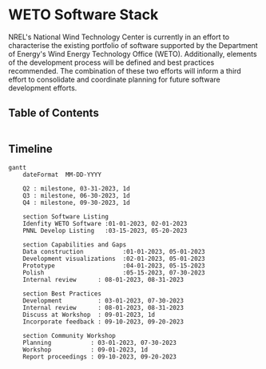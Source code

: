 # WETO Software Stack

NREL's National Wind Technology Center is currently in an effort to characterise the existing
portfolio of software supported by the Department of Energy's Wind Energy Technology Office (WETO).
Additionally, elements of the development process will be defined and best practices recommended.
The combination of these two efforts will inform a third effort to consolidate and coordinate
planning for future software development efforts.

## Table of Contents
```{tableofcontents}
```

## Timeline

```{mermaid}
gantt
    dateFormat  MM-DD-YYYY

    Q2 : milestone, 03-31-2023, 1d
    Q3 : milestone, 06-30-2023, 1d
    Q4 : milestone, 09-30-2023, 1d

    section Software Listing
    Idenfity WETO Software :01-01-2023, 02-01-2023
    PNNL Develop Listing   :03-15-2023, 05-20-2023

    section Capabilities and Gaps
    Data construction           :01-01-2023, 05-01-2023
    Development visualizations  :02-01-2023, 05-01-2023
    Prototype                   :04-01-2023, 05-15-2023
    Polish                      :05-15-2023, 07-30-2023
    Internal review      : 08-01-2023, 08-31-2023

    section Best Practices
    Development          : 03-01-2023, 07-30-2023
    Internal review      : 08-01-2023, 08-31-2023
    Discuss at Workshop  : 09-01-2023, 1d
    Incorporate feedback : 09-10-2023, 09-20-2023

    section Community Workshop
    Planning           : 03-01-2023, 07-30-2023
    Workshop           : 09-01-2023, 1d
    Report proceedings : 09-10-2023, 09-20-2023
```

